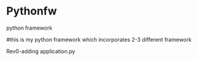 # Pythonfw
python framework

#this is my python framework which incorporates 2-3 different framework


Rev0-adding application.py
